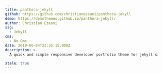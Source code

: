 ```yaml
---
title: panthera-jekyll
github: https://github.com/christianezeani/panthera-jekyll
demo: https://demothemes.github.io/panthera-jekyll/
author: Christian Ezeani
ssg:
  - Jekyll
cms:
  - No Cms
date: 2019-06-04T23:36:15.000Z
description: >-
  A quick and simple responsive developer portfolio theme for jekyll sites and GitHub Pages.

stale: true
---
```

